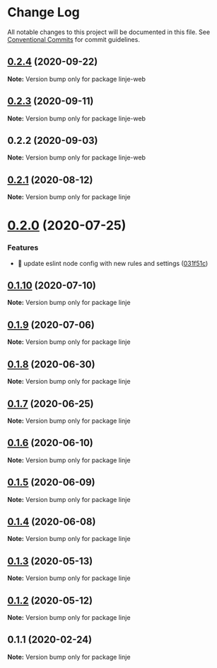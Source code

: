 # Change Log

All notable changes to this project will be documented in this file.
See [Conventional Commits](https://conventionalcommits.org) for commit guidelines.

## [0.2.4](https://github.com/Rektangel/quadrilateral/compare/linje-web@0.2.3...linje-web@0.2.4) (2020-09-22)

**Note:** Version bump only for package linje-web





## [0.2.3](https://github.com/Rektangel/quadrilateral/compare/linje-web@0.2.2...linje-web@0.2.3) (2020-09-11)

**Note:** Version bump only for package linje-web





## 0.2.2 (2020-09-03)

**Note:** Version bump only for package linje-web





## [0.2.1](https://github.com/Rektangel/quadrilateral/compare/linje@0.2.0...linje@0.2.1) (2020-08-12)

**Note:** Version bump only for package linje





# [0.2.0](https://github.com/Rektangel/quadrilateral/compare/linje@0.1.10...linje@0.2.0) (2020-07-25)


### Features

* 🎸 update eslint node config with new rules and settings ([031f51c](https://github.com/Rektangel/quadrilateral/commit/031f51c601c1b285505c27a9a1c7d573cc12af05))





## [0.1.10](https://github.com/Rektangel/quadrilateral/compare/linje@0.1.9...linje@0.1.10) (2020-07-10)

**Note:** Version bump only for package linje





## [0.1.9](https://github.com/Rektangel/quadrilateral/compare/linje@0.1.8...linje@0.1.9) (2020-07-06)

**Note:** Version bump only for package linje





## [0.1.8](https://github.com/Rektangel/quadrilateral/compare/linje@0.1.7...linje@0.1.8) (2020-06-30)

**Note:** Version bump only for package linje





## [0.1.7](https://github.com/Rektangel/quadrilateral/compare/linje@0.1.6...linje@0.1.7) (2020-06-25)

**Note:** Version bump only for package linje





## [0.1.6](https://github.com/Rektangel/quadrilateral/compare/linje@0.1.5...linje@0.1.6) (2020-06-10)

**Note:** Version bump only for package linje





## [0.1.5](https://github.com/Rektangel/quadrilateral/compare/linje@0.1.4...linje@0.1.5) (2020-06-09)

**Note:** Version bump only for package linje





## [0.1.4](https://github.com/Rektangel/quadrilateral/compare/linje@0.1.3...linje@0.1.4) (2020-06-08)

**Note:** Version bump only for package linje





## [0.1.3](https://github.com/Rektangel/quadrilateral/compare/linje@0.1.2...linje@0.1.3) (2020-05-13)

**Note:** Version bump only for package linje





## [0.1.2](https://github.com/Rektangel/quadrilateral/compare/linje@0.1.1...linje@0.1.2) (2020-05-12)

**Note:** Version bump only for package linje





## 0.1.1 (2020-02-24)

**Note:** Version bump only for package linje

